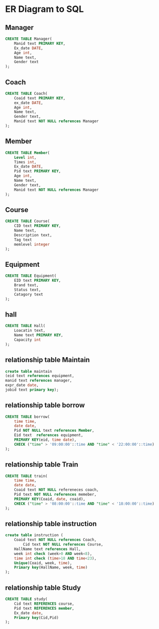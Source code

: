 # ER Diagram to SQL

## Manager

```sql
CREATE TABLE Manager(
    Manid text PRIMARY KEY,
    Ex_date DATE,
    Age int,
    Name text,
    Gender text
);
```

## Coach
```sql
CREATE TABLE Coach(
    Coaid text PRIMARY KEY,
    ex_date DATE,
    Age int,
    Name text,
    Gender text,
    Manid text NOT NULL references Manager
);
```
## Member
```sql
CREATE TABLE Member(
    Level int,
    Times int,
    Ex_date DATE,
    Pid text PRIMARY KEY,
    Age int,
    Name text,
    Gender text,
    Manid text NOT NULL references Manager
);
```
## Course
```sql
CREATE TABLE Course(
    CID text PRIMARY KEY,
    Name text,
    Description text,
    Tag text
    memlevel integer
);
```
## Equipment
```sql
CREATE TABLE Equipment(
    EID text PRIMARY KEY,
    Brand text,
    Status text,
    Catagory text
);
```
## hall
```sql
CREATE TABLE Hall(
    Loacatin text,
    Name text PRIMARY KEY,
    Capacity int
);
```
## relationship table Maintain
```sql
create table maintain
(eid text references equipment,
manid text references manager,
expr_date date,
jobid text primary key);
```


## relationship table borrow
```sql
CREATE TABLE borrow(
    time time,
    date date,
    Pid NOT NULL text references Member,
    Eid text  references equipment,
    PRIMARY KEY(eid, time date),
    CHECK ("time" > '09:00:00'::time AND "time" < '22:00:00'::time)
);
```
## relationship table Train
```sql
CREATE TABLE train(
    time time,
    date date,
    Coaid text NOT NULL refereneces coach,
    Pid text NOT NULL references memeber,
    PRIMARY KEY(Coaid, date, coaid),
    CHECK ("time" > '08:00:00'::time AND "time" < '18:00:00'::time)
);
```
## relationship table instruction
```sql
create table instruction (
	Coaid text NOT NULL references Coach,
        Cid text NOT NULL references Course,
	HallName text references Hall,
	week int check (week>0 AND week<8),
	time int check (time>18 AND time<23),
	Unique(Coaid, week, time),
	Primary key(HallName, week, time)
);
```
## relationship table Study
```sql
CREATE TABLE study(
    Cid text REFERENCES course,
    Pid text REFERENCES member,
    Ex_date date,
    Primary key(Cid,Pid)
);
```
